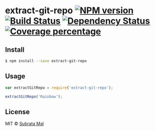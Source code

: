 # extract-git-repo [![NPM version][npm-image]][npm-url] [![Build Status][travis-image]][travis-url] [![Dependency Status][daviddm-image]][daviddm-url] [![Coverage percentage][coveralls-image]][coveralls-url]
> 


## Install

```sh
$ npm install --save extract-git-repo
```


## Usage

```js
var extractGitRepo = require('extract-git-repo');

extractGitRepo('Rainbow');
```

## License

MIT © [Subrata Mal]()


[npm-image]: https://badge.fury.io/js/extract-git-repo.svg
[npm-url]: https://npmjs.org/package/extract-git-repo
[travis-image]: https://travis-ci.org/subratamal/extract-git-repo.svg?branch=master
[travis-url]: https://travis-ci.org/subratamal/extract-git-repo
[daviddm-image]: https://david-dm.org/subratamal/extract-git-repo.svg?theme=shields.io
[daviddm-url]: https://david-dm.org/subratamal/extract-git-repo
[coveralls-image]: https://coveralls.io/repos/subratamal/extract-git-repo/badge.svg
[coveralls-url]: https://coveralls.io/r/subratamal/extract-git-repo
